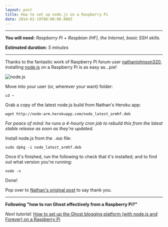 ```yaml
---
layout: post
title: How to set up node.js on a Raspberry Pi
date: 2014-02-19T00:00:00.000Z
---
```

---

**You will need:** *Raspberry Pi + Raspbian (HF), the Internet, basic SSH skills.*

**Estimated duration:** *5 minutes*

---

Thanks to the fantastic work of Raspberry Pi forum user [nathanjohnson320](http://www.raspberrypi.org/forums/viewtopic.php?f=66&t=54817), installing [node.js](http://nodejs.org/) on a Raspberry Pi is as easy as...pie!

![node.js](/assets/images/uploads/nodejs_1024x768.png)

Move into your user (or, wherever your want) folder:

	cd ~
    
Grab a copy of the latest node.js build from Nathan's Heroku app:

	wget http://node-arm.herokuapp.com/node_latest_armhf.deb
*For peace of mind: he runs a 4-hourly cron job to rebuild this from the latest stable release as soon as they're updated.*

Install node.js from the `.deb` file:

	sudo dpkg -i node_latest_armhf.deb
    
Once it's finished, run the following to check that it's installed; and to find out what version you're running:

	node -v
    
Done!

Pop over to [Nathan's original post](http://www.raspberrypi.org/forums/viewtopic.php?f=66&t=54817) to say thank you.

--- 

**Following "how to run Ghost effectively from a Raspberry Pi?"**

*Next tutorial:* 
[How to set up the Ghost blogging platform (with node.js and Forever) on a Raspberry Pi](/how-to-set-up-ghost-blogging-platform-with-node-js-and-forever-on-a-raspberry-pi/)